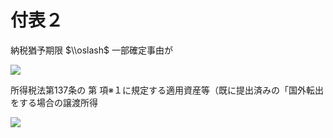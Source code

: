 # 付表２

納税猶予期限 $\\oslash$ 一部確定事由が

![](https://www.nta.go.jp/tmp/d0fe21f9-bdc8-44dd-86b8-7e636c09cc06/images/b35d275100f83b45c3026f9c9656925f250ab1eadf23b9a41eb492093990a727.jpg)

所得税法第137条の 第 項※１に規定する適用資産等（既に提出済みの「国外転出をする場合の譲渡所得

![](https://www.nta.go.jp/tmp/d0fe21f9-bdc8-44dd-86b8-7e636c09cc06/images/d60d8c48a56d67af2bdffcf832642e44831f3ce5f38937179cad160a11e10adc.jpg)